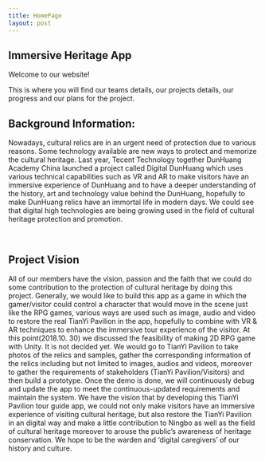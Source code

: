 ```yaml
---
title: HomePage
layout: post
---
```

## Immersive Heritage App
Welcome to our website!

This is where you will find our teams details, our projects details, our progress and our plans for the project.

##	Background Information:
  Nowadays, cultural relics are in an urgent need of protection due to various reasons. Some technology available are new ways to protect and memorize the cultural heritage.
  Last year, Tecent Technology together DunHuang Academy China launched a project called Digital DunHuang which uses various technical capabilities such as VR and AR to make visitors have an immersive experience of DunHuang and to have a deeper understanding of the history, art and technology value behind the DunHuang, hopefully to make DunHuang relics have an immortal life in modern days.
We could see that digital high technologies are being growing used in the field of cultural heritage protection and promotion.

 
##	Project Vision 
  All of our members have the vision, passion and the faith that we could do some contribution to the protection of cultural heritage by doing this project.
  Generally, we would like to build this app as a game in which the gamer/visitor could control a character that would move in the scene just like the RPG games, various ways are used such as image, audio and video to restore the real TianYi Pavilion in the app, hopefully to combine with VR & AR techniques to enhance the immersive tour experience of the visitor. At this point(2018.10. 30) we discussed the feasibility of making 2D RPG game with Unity. It is not decided yet.
  We would go to TianYi Pavilion to take photos of the relics and samples, gather the corresponding information of the relics including but not limited to images, audios and videos, moreover to gather the requirements of stakeholders (TianYi Pavilion/Visitors) and then build a prototype.
  Once the demo is done, we will continuously debug and update the app to meet the continuous-updated requirements and maintain the system. 
We have the vision that by developing this TianYi Pavilion tour guide app, we could not only make visitors have an immersive experience of visiting cultural heritage, but also restore the TianYi Pavilion in an digital way and make a little contribution to Ningbo as well as the field of cultural heritage moreover to arouse the public’s awareness of heritage conservation. We hope to be the warden and ‘digital caregivers’ of our history and culture.



